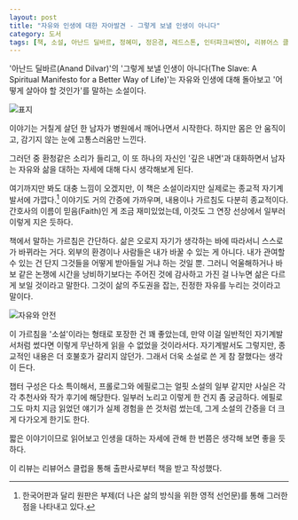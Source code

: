 ```yaml
---
layout: post
title: "자유와 인생에 대한 자아발견 - 그렇게 보낼 인생이 아니다"
category: 도서
tags: [책, 소설, 아난드 딜바르, 정혜미, 정은경, 레드스톤, 인터파크씨엔이, 리뷰어스 클럽, 서평]
---
```


'아난드 딜바르(Anand Dilvar)'의
'그렇게 보낼 인생이 아니다(The Slave: A Spiritual Manifesto for a Better Way of Life)'는
자유와 인생에 대해 돌아보고 '어떻게 살아야 할 것인가'를 말하는 소설이다.

![표지](https://lh3.googleusercontent.com/-9L0h8h2o_SA/WmMZZNDy0fI/AAAAAAAAd4A/1hYtsJbkUnMDKrOIVkoqbTDGR8QpWSxtQCE0YBhgL/s480/the-slave-book.jpg)

이야기는 거칠게 살던 한 남자가 병원에서 깨어나면서 시작한다.
하지만 몸은 안 움직이고,
감기지 않는 눈에 고통스러움만 느낀다.

그러던 중 환청같은 소리가 들리고,
이 또 하나의 자신인 '깊은 내면'과 대화하면서
남자는 자유와 삶을 대하는 자세에 대해 다시 생각해보게 된다.

여기까지만 봐도 대충 느낌이 오겠지만,
이 책은 소설이라지만 실제로는 종교적 자기계발서에 가깝다.[^1]
이야기도 거의 간증에 가까우며,
내용이나 가르침도 다분히 종교적이다.
간호사의 이름이 믿음(Faith)인 게 조금 재미있었는데,
이것도 그 연장 선상에서 일부러 이렇게 지은 듯하다.

[^1]: 한국어판과 달리 원판은 부제(더 나은 삶의 방식을 위한 영적 선언문)를 통해 그러한 점을 나타내고 있다.

책에서 말하는 가르침은 간단하다.
삶은 오로지 자기가 생각하는 바에 따라서니 스스로가 바뀌라는 거다.
외부의 환경이나 사람들은 내가 바꿀 수 있는 게 아니다.
내가 관여할 수 있는 건 단지 그것들을 어떻게 받아들일 거냐 하는 것일 뿐.
그러니 억울해하거나 바보 같은 논쟁에 시간을 낭비하기보다는
주어진 것에 감사하고
가진 걸 나누면
삶은 다르게 보일 것이라고 말한다.
그것이 삶의 주도권을 잡는, 진정한 자유를 누리는 것이라고 말이다.

![자유와 안전](https://lh3.googleusercontent.com/wYd1xYdVr65kVIE06_qqtc99iIN0wZ6AZ29k6G1_52GNIGtjc_h8g9ge0ex5t_K7Q3OWmM1HARfWzA=s560)

이 가르침을 '소설'이라는 형태로 포장한 건 꽤 좋았는데,
만약 이걸 일반적인 자기계발서처럼 썼다면
이렇게 무난하게 읽을 수 없었을 것이라서다.
자기계발서도 그렇지만, 종교적인 내용은 더 호불호가 갈리지 않던가.
그래서 더욱 소설로 쓴 게 참 잘했다는 생각이 든다.

챕터 구성은 다소 특이해서,
프롤로그와 에필로그는 얼핏 소설의 일부 같지만
사실은 각각 추천사와 작가 후기에 해당한다.
일부러 노리고 이렇게 한 건지 좀 궁금하다.
에필로그도 마치 지금 읽었던 얘기가 실제 경험을 쓴 것처럼 썼는데,
그게 소설의 간증을 더 크게 다가오게 한기도 한다.

짧은 이야기이므로 읽어보고
인생을 대하는 자세에 관해 한 번쯤은 생각해 보면 좋을 듯하다.



<div class="im im-info">
이 리뷰는 리뷰어스 클럽을 통해 출판사로부터 책을 받고 작성했다.
</div>
